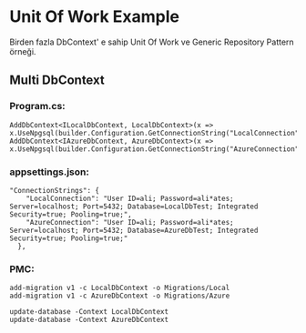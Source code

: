 ﻿# Unit Of Work Example

  Birden fazla DbContext' e sahip Unit Of Work ve Generic Repository Pattern örneği.

## Multi DbContext

### Program.cs:

  ```
  AddDbContext<ILocalDbContext, LocalDbContext>(x => x.UseNpgsql(builder.Configuration.GetConnectionString("LocalConnection")));
  AddDbContext<IAzureDbContext, AzureDbContext>(x => x.UseNpgsql(builder.Configuration.GetConnectionString("AzureConnection")));
  ```
### appsettings.json:

  ````
  "ConnectionStrings": {
      "LocalConnection": "User ID=ali; Password=ali*ates; Server=localhost; Port=5432; Database=LocalDbTest; Integrated Security=true; Pooling=true;",
      "AzureConnection": "User ID=ali; Password=ali*ates; Server=localhost; Port=5432; Database=AzureDbTest; Integrated Security=true; Pooling=true;"
    },
  ````

### PMC:
  
  ````
  add-migration v1 -c LocalDbContext -o Migrations/Local
  add-migration v1 -c AzureDbContext -o Migrations/Azure
  
  update-database -Context LocalDbContext
  update-database -Context AzureDbContext  
  ````
